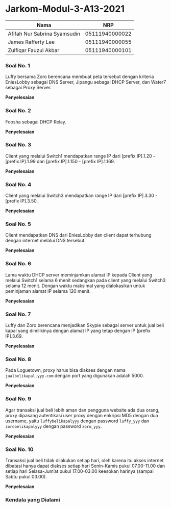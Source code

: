 # Jarkom-Modul-3-A13-2021

|Nama|NRP|
|----|-----|
|Afifah Nur Sabrina Syamsudin|05111940000022|
|James Rafferty Lee|05111940000055|
|Zulfiqar Fauzul Akbar|05111940000101|

### Soal No. 1
Luffy bersama Zoro berencana membuat peta tersebut dengan kriteria EniesLobby sebagai DNS Server, Jipangu sebagai DHCP Server, dan Water7 sebagai Proxy Server.

**Penyelesaian**


### Soal No. 2
Foosha sebagai DHCP Relay.

**Penyelesaian**


### Soal No. 3
Client yang melalui Switch1 mendapatkan range IP dari [prefix IP].1.20 - [prefix IP].1.99 dan [prefix IP].1.150 - [prefix IP].1.169.

**Penyelesaian**



### Soal No. 4
Client yang melalui Switch3 mendapatkan range IP dari [prefix IP].3.30 - [prefix IP].3.50.

**Penyelesaian**


### Soal No. 5
Client mendapatkan DNS dari EniesLobby dan client dapat terhubung dengan internet melalui DNS tersebut.

**Penyelesaian**



### Soal No. 6
Lama waktu DHCP server meminjamkan alamat IP kepada Client yang melalui Switch1 selama 6 menit sedangkan pada client yang melalui Switch3 selama 12 menit. Dengan waktu maksimal yang dialokasikan untuk peminjaman alamat IP selama 120 menit.

**Penyelesaian**


### Soal No. 7
Luffy dan Zoro berencana menjadikan Skypie sebagai server untuk jual beli kapal yang dimilikinya dengan alamat IP yang tetap dengan IP [prefix IP].3.69.

**Penyelesaian**


### Soal No. 8
Pada Loguetown, proxy harus bisa diakses dengan nama `jualbelikapal.yyy.com` dengan port yang digunakan adalah 5000.

**Penyelesaian**


### Soal No. 9
Agar transaksi jual beli lebih aman dan pengguna website ada dua orang, proxy dipasang autentikasi user proxy dengan enkripsi MD5 dengan dua username, yaitu `luffybelikapalyyy` dengan password `luffy_yyy` dan `zorobelikapalyyy` dengan password `zoro_yyy`.

**Penyelesaian**


### Soal No. 10
Transaksi jual beli tidak dilakukan setiap hari, oleh karena itu akses internet dibatasi hanya dapat diakses setiap hari Senin-Kamis pukul 07.00-11.00 dan setiap hari Selasa-Jum’at pukul 17.00-03.00 keesokan harinya (sampai Sabtu pukul 03.00).

**Penyelesaian**


### Kendala yang Dialami

